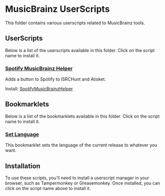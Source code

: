 # MusicBrainz UserScripts

This folder contains various userscripts related to MusicBrainz tools.

## UserScripts

Below is a list of the userscripts available in this folder. Click on the script name to install it.

### [Spotify MusicBrainz Helper](./SpotifyMusicBrainzHelper.md)

Adds a button to Spotify to ISRCHunt and Atisket.

Install: [SpotifyMusicBrainzHelper](https://github.com/Dr-Blank/userscripts/raw/main/musicbrainz/SpotifyMusicBrainzHelper.user.js)

## Bookmarklets

Below is a list of the bookmarklets available in this folder. Click on the script name to install it.

### [Set Language](./setLanguage.bookmarklet.md)

This bookmarklet sets the language of the current release to whatever you want.

## Installation

To use these scripts, you'll need to install a userscript manager in your browser, such as Tampermonkey or Greasemonkey. Once installed, you can click on the script name above to install it.
